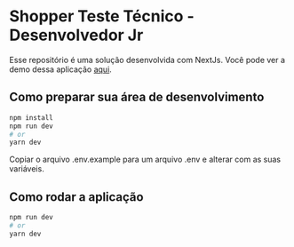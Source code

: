# Shopper Teste Técnico - Desenvolvedor Jr
Esse repositório é uma solução desenvolvida com NextJs. Você pode ver a demo dessa aplicação [aqui](https://shopper-teste-jgcolodetti.vercel.app/).

## Como preparar sua área de desenvolvimento

```bash
npm install
npm run dev
# or
yarn dev
```
Copiar o arquivo .env.example para um arquivo .env e alterar com as suas variáveis.


## Como rodar a aplicação
```bash
npm run dev
# or
yarn dev
```

